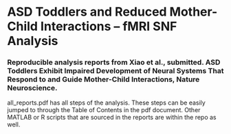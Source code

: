
# ASD Toddlers and Reduced Mother-Child Interactions – fMRI SNF Analysis

### Reproducible analysis reports from Xiao et al., submitted. ASD Toddlers Exhibit Impaired Development of Neural Systems That Respond to and Guide Mother-Child Interactions, Nature Neuroscience.

all_reports.pdf has all steps of the analysis. These steps can be easily jumped to through the Table of Contents in the pdf document. Other MATLAB or R scripts that are sourced in the reports are within the repo as well.
